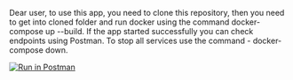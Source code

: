 
Dear user, to use this app, you need to clone this repository, then you need to get into cloned folder and run docker using the command docker-compose up --build. If the app started successfully you can check endpoints using Postman. To stop all services use the command - docker-compose down.

[![Run in Postman](https://run.pstmn.io/button.svg)](https://app.getpostman.com/run-collection/35bd10bbe8f1e1ad77f6?action=collection%2Fimport)
